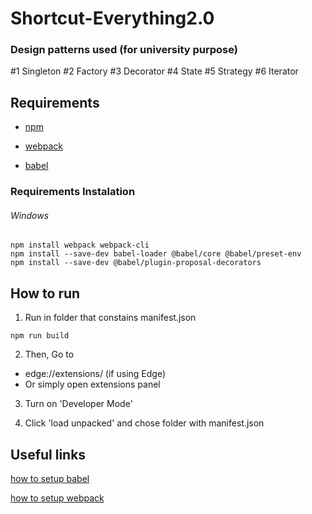 # Shortcut-Everything2.0

### Design patterns used (for university purpose)

#1 Singleton #2 Factory #3 Decorator #4 State #5 Strategy #6 Iterator

## Requirements

* [npm](https://docs.npmjs.com/downloading-and-installing-node-js-and-npm)

* [webpack](https://webpack.js.org/guides/installation/)

* [babel](https://github.com/babel/babel-loader)

### Requirements Instalation
###### Windows

```
npm install webpack webpack-cli
npm install --save-dev babel-loader @babel/core @babel/preset-env
npm install --save-dev @babel/plugin-proposal-decorators
```

## How to run

1. Run in folder that constains manifest.json

`npm run build`

2. Then, Go to

  - edge://extensions/ (if using Edge)
  - Or simply open extensions panel

3. Turn on 'Developer Mode'

4. Click 'load unpacked' and chose folder with manifest.json


## Useful links

[how to setup babel](https://www.youtube.com/watch?v=MX13Ezfzuf8)

[how to setup webpack](https://www.youtube.com/watch?v=HNb6bapmsyI)
